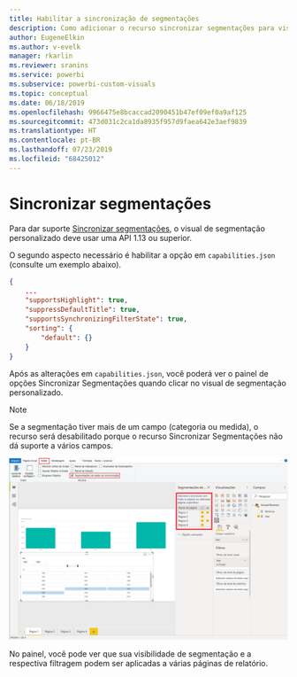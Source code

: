 ```yaml
---
title: Habilitar a sincronização de segmentações
description: Como adicionar o recurso sincronizar segmentações para visuais do Power BI
author: EugeneElkin
ms.author: v-evelk
manager: rkarlin
ms.reviewer: sranins
ms.service: powerbi
ms.subservice: powerbi-custom-visuals
ms.topic: conceptual
ms.date: 06/18/2019
ms.openlocfilehash: 9966475e8bcaccad2090451b47ef09ef0a9af125
ms.sourcegitcommit: 473d031c2ca1da8935f957d9faea642e3aef9839
ms.translationtype: HT
ms.contentlocale: pt-BR
ms.lasthandoff: 07/23/2019
ms.locfileid: "68425012"
---
```

# <a name="sync-slicers"></a>Sincronizar segmentações

Para dar suporte [Sincronizar segmentações](https://docs.microsoft.com/power-bi/desktop-slicers), o visual de segmentação personalizado deve usar uma API 1.13 ou superior.

O segundo aspecto necessário é habilitar a opção em `capabilities.json` (consulte um exemplo abaixo).

```json
{
    ...
    "supportsHighlight": true,
    "suppressDefaultTitle": true,
    "supportsSynchronizingFilterState": true,
    "sorting": {
        "default": {}
    }
}
```

Após as alterações em `capabilities.json`, você poderá ver o painel de opções Sincronizar Segmentações quando clicar no visual de segmentação personalizado.

> [!NOTE]
> Se a segmentação tiver mais de um campo (categoria ou medida), o recurso será desabilitado porque o recurso Sincronizar Segmentações não dá suporte a vários campos.

![Painel Sincronizar segmentações](./media/sync-slicers-panel.png)

No painel, você pode ver que sua visibilidade de segmentação e a respectiva filtragem podem ser aplicadas a várias páginas de relatório.
